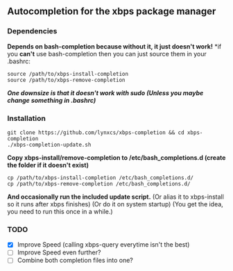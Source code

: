 Autocompletion for the xbps package manager
-----------------------
### Dependencies
**Depends on bash-completion because without it, it just doesn't work!**
*if you **can't** use bash-completion then you can just source them in your .bashrc:
```
source /path/to/xbps-install-completion
source /path/to/xbps-remove-completion
```
***One downsize is that it doesn't work with sudo (Unless you maybe change something in .bashrc)***

### Installation
```
git clone https://github.com/lynxcs/xbps-completion && cd xbps-completion
./xbps-completion-update.sh
```
**Copy xbps-install/remove-completion to /etc/bash_completions.d (create the folder if it doesn't exist)**
```
cp /path/to/xbps-install-completion /etc/bash_completions.d/
cp /path/to/xbps-remove-completion /etc/bash_completions.d/
```
**And occasionally run the included update script.**
(Or alias it to xbps-install so it runs after xbps finishes)
(Or do it on system startup)
(You get the idea, you need to run this once in a while.)
### TODO
- [x] Improve Speed (calling xbps-query everytime isn't the best)
- [ ] Improve Speed even further?
- [ ] Combine both completion files into one?
